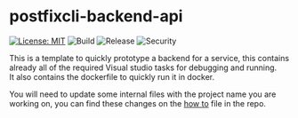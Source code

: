 # postfixcli-backend-api

[![License: MIT](https://img.shields.io/badge/License-MIT-blue.svg)](https://opensource.org/licenses/MIT) ![Build](https://github.com/cjlapao/ppostfixcli-backend-api/workflows/Build/badge.svg) ![Release](https://github.com/cjlapao/ppostfixcli-backend-api/workflows/Release/badge.svg) ![Security](https://github.com/cjlapao/ppostfixcli-backend-api/workflows/CodeQL/badge.svg)  

This is a template to quickly prototype a backend for a service, this contains already all of the
required Visual studio tasks for debugging and running.  
It also contains the dockerfile to quickly run it in docker.

You will need to update some internal files with the project name you are working on, you can
find these changes on the [how to](HOW_TO.md) file in the repo.
